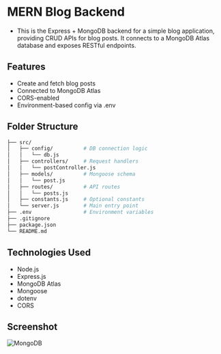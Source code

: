 # MERN Blog Backend
- This is the Express + MongoDB backend for a simple blog application, providing CRUD APIs for blog posts. It connects to a MongoDB Atlas database and exposes RESTful endpoints.
## Features
- Create and fetch blog posts
- Connected to MongoDB Atlas
- CORS-enabled
- Environment-based config via .env
 
## Folder Structure
``` bash
├── src/
│   ├── config/          # DB connection logic
│   │   └── db.js
│   ├── controllers/     # Request handlers
│   │   └── postController.js
│   ├── models/          # Mongoose schema
│   │   └── post.js
│   ├── routes/          # API routes
│   │   └── posts.js
│   ├── constants.js     # Optional constants
│   └── server.js        # Main entry point
├── .env                 # Environment variables
├── .gitignore
├── package.json
└── README.md

```
## Technologies Used

- Node.js
- Express.js
- MongoDB Atlas
- Mongoose
- dotenv
- CORS
## Screenshot
![MongoDB](https://drive.google.com/uc?export=view&id=12H7cTKrP-0x8rw3jECwFQnho80Q9UQ7e)

